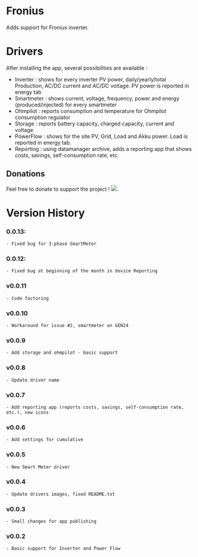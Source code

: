 # Fronius

Adds support for Fronius inverter. 

# Drivers
After installing the app, several possibilities are available : 
* Inverter : shows for every inverter PV power, daily/yearly/total Production, AC/DC current and AC/DC voltage. PV power is reported in energy tab
* Smartmeter : shows current, voltage, frequency, power and energy (produced/injected) for every smartmeter
* Ohmpilot : reports consumption and temperature for Ohmpilot consumption regulator 
* Storage : reports battery capacity, charged capacity, current and voltage
* PowerFlow : shows for the site PV, Grid, Load and Akku power. Load is reported in energy tab. 
* Reporting : using datamanager archive, adds a reporting app that shows costs, savings, self-consumption rate, etc.

## Donations
Feel free to donate to  support the project !
[<img src="https://www.paypalobjects.com/en_GB/i/btn/btn_donate_SM.gif">](https://www.paypal.com/cgi-bin/webscr?cmd=_donations&business=RVBS24SPLU922&currency_code=EUR)

# Version History
### 0.0.13: 
    - Fixed bug for 3-phase SmartMeter
### 0.0.12: 
    - Fixed bug at beginning of the month in device Reporting
### v0.0.11
	- Code factoring
### v0.0.10
	- Workaround for issue #2, smartmeter on GEN24
### v0.0.9
	- Add storage and ohmpilot - basic support
### v0.0.8
	- Update driver name
### v0.0.7 
	- Add reporting app (reports costs, savings, self-consumption rate, etc.), new icons
### v0.0.6
	- Add settings for cumulative 
### v0.0.5
	- New Smart Meter driver
### v0.0.4
	- Update drivers images, fixed README.txt
### v0.0.3
	- Small changes for app publishing
### v0.0.2
	- Basic support for Inverter and Power Flow